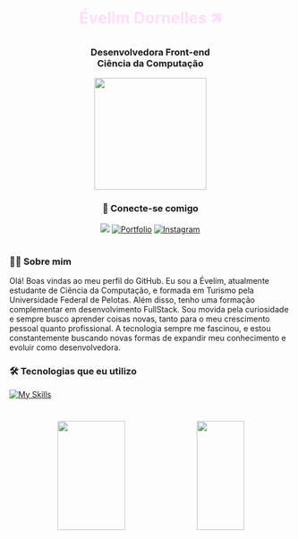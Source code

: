 <div align="center">
<h1><b><a href="https://www.linkedin.com/in/evedornelles/" style="color: #ffdef9; text-decoration: none;">Évelim Dornelles 🡽</a></b></h1>

  <h3><b>Desenvolvedora Front-end</b><br> Ciência da Computação</h3>

  <img src="https://i.giphy.com/media/v1.Y2lkPTc5MGI3NjExcmxoaHdkams5eXBkbjZlbHozNWE1MXg0MThqczZzbnpyanZ2bXpmbCZlcD12MV9pbnRlcm5hbF9naWZfYnlfaWQmY3Q9Zw/QDjpIL6oNCVZ4qzGs7/giphy.gif" width="200"/>

  <h3>🔗 Conecte-se comigo</h3>

  <a href="https://www.linkedin.com/in/evedornelles/" target="_blank"><img src="https://img.shields.io/badge/-LinkedIn-%230077B5?style=for-the-badge&logo=linkedin&logoColor=white" target="_blank"></a> 
  [![Portfolio](https://img.shields.io/badge/Portfolio-FF5722?style=for-the-badge&logo=todoist&logoColor=white)](https://evedornelles.vercel.app/)
  <a href="https://www.instagram.com/heelerstudio/" target="_blank">
  <img src="https://img.shields.io/badge/Instagram-%23E4405F?style=for-the-badge&logo=instagram&logoColor=white" alt="Instagram">
</a>

</div>
<h1></h1>


<h3 align="left">👩‍💻 Sobre mim</h3>
Olá! Boas vindas ao meu perfil do GitHub. Eu sou a Évelim, atualmente estudante de Ciência da Computação, e formada em Turismo pela Universidade Federal de Pelotas. Além disso, tenho uma formação complementar em desenvolvimento FullStack. Sou movida pela curiosidade e sempre busco aprender coisas novas, tanto para o meu crescimento pessoal quanto profissional. A tecnologia sempre me fascinou, e estou constantemente buscando novas formas de expandir meu conhecimento e evoluir como desenvolvedora.

<h3 align="left">🛠️ Tecnologias que eu utilizo</h3>


[![My Skills](https://skillicons.dev/icons?i=js,html,css,bootstrap,react,figma,jquery,mysql,vscode,github,git)](https://skillicons.dev)



   
# 

<div align="center">  
  <img width="49%" height="195px" src="https://github-readme-stats.vercel.app/api?username=evedornelles&show_icons=true&count_private=true&hide_border=true&title_color=8BC3F5&icon_color=00bfbf&text_color=c9d1d9&bg_color=0d1117"/> 
  <img width="41%" height="195px" src="https://github-readme-stats.vercel.app/api/top-langs/?username=evedornelles&layout=compact&hide_border=true&title_color=8BC3F5&text_color=00bfbf&bg_color=0d1117" />
</div>
</div>

#
<picture align="center">
  <source media="(prefers-color-scheme: dark)" srcset="https://raw.githubusercontent.com/evedc/evedornelles/output/github-contribution-grid-snake-dark.svg">
  <source media="(prefers-color-scheme: light)" srcset="https://raw.githubusercontent.com/evedc/evedornelles/output/github-contribution-grid-snake-dark.svg">

  


